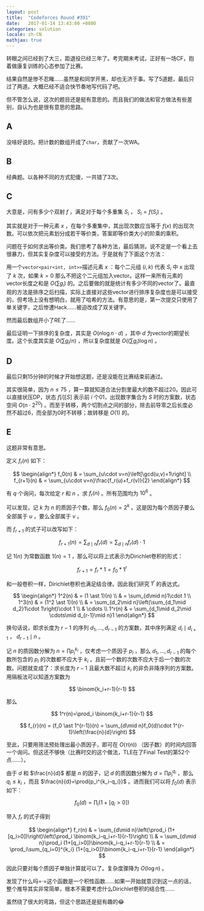 ```yaml
---
layout: post
title:  "Codeforces Round #391"
date:   2017-01-14 13:43:00 +0800
categories: solution
locale: zh-CN
mathjax: true
---
```


转眼之间已经到了大三，距退役已经三年了。考完期末考试，正好有一场CF，抱着做康复训练的心态参加了比赛。

结果自然是惨不忍睹……虽然是和同学开黑，却也无济于事。写了5道题，最后只过了两道。大概已经不适合快节奏地写代码了吧。

但不管怎么说，这次的题目还是挺有意思的。而且我们的做法和官方做法有些差别，自认为也是很有意思的思路。

<!--more-->

## A

没啥好说的。把计数的数组开成了`char`，贡献了一次WA。

## B

经典题。以各种不同的方式犯傻，一共错了3次。

## C

大意是，问有多少个双射 $f$ ，满足对于每个多重集 $S_i$ ， $S_i=f(S_i)$ 。

其实就是对于一种元素 $x$ ，在每个多重集中，其出现次数应当等于 $f(x)$ 的出现次数。可以依次把元素划分成若干等价类，答案即等价类大小的阶乘的乘积。

问题在于如何求出等价类。我们思考了各种方法，最后猜测，说不定是一个看上去很暴力，但其实复杂度可以接受的方法。于是就有了下面这个方法：

用一个`vector<pair<int, int>>`描述元素 $x$ ：每个二元组 $(i,k)$ 代表 $S_i$ 中 $x$ 出现了 $k$ 次，如果 $k=0$ 那么不把这个二元组加入vector。这样一来所有元素的vector长度之和是 $O(\sum{g_i})$ 的。之后要做的就是统计有多少不同的vector了。最直观的方法是排序之后扫描，实际上直接对这些vector进行排序复杂度也是可以接受的，但考场上没有想明白，就用了哈希的方法。有意思的是，第一次提交只使用了单关键字，之后惨遭Hack……被迫改成了双关键字。

然而最后数组开小了RE了……

最后证明一下排序的复杂度，其实是 $O(n\log n\cdot d)$ ，其中 $d$ 为vector的期望长度。这个长度其实是 $O(\sum g_i/n)$ ，所以复杂度就是 $O\left((\sum g_i)\log n\right)$ 。

## D

最后只剩15分钟的时候才开始想这题，还是没能在比赛结束前通过。

其实很简单，因为 $n\leq 75$ ，算一算就知道合法分割里最大的数不超过20。因此可以直接状压DP，状态 $f[i][S]$ 表示前 $i$ 个01，出现数字集合为 $S$ 时的方案数，状态空间 $O(n\cdot2^{20})$ 。而至于转移，两个切割点之间的部分，除去前导零之后长度必然不超过6，而全部为0时不转移；故转移是 $O(1)$ 的。

## E

这题非常有意思。

定义 $f_r(n)$ 如下：

$$
\begin{align*}
f_0(n) & = \sum_{u\cdot v=n}\left[\gcd(u,v)=1\right] \\
f_{r+1}(n) & = \sum_{u\cdot v=n}\frac{f_r(u)+f_r(v)}{2}
\end{align*}
$$

有 $q$ 个询问，每次给定 $r$ 和 $n$ ，求 $f_r(n)$ 。所有范围均为 $10^6$ 。



可以发现，记 $k$ 为 $n$ 的质因子个数，那么 $f_0(n)=2^k$ 。这是因为每个质因子要么全部属于 $u$ ，要么全部属于 $v$ 。

而 $f_{r+1}$ 的式子可以改写如下：

$$
f_{r+1}(n) = \sum_{d\mid n}f_r(d) = \sum_{d\mid n}f_r(d)\cdot 1
$$

记 $1(n)$ 为常数函数 $1(n)=1$ ，那么可以将上式表示为Dirichlet卷积的形式：

$$
f_{r+1}=f_r\ast 1=f_0*1^r
$$

和一般卷积一样，Dirichlet卷积也满足结合律。因此我们研究 $1^r$ 的表达式。

$$
\begin{align*}
1^2(n) & = (1 \ast 1)(n) \\
 & = \sum_{d\mid n}1\cdot 1 \\
1^3(n) & = (1^2 \ast 1)(n) \\
 & = \sum_{d_2\mid n}\left(\sum_{d_1\mid d_2}1\cdot 1\right)\cdot 1 \\
 & \cdots \\
1^r(n) & = \sum_{d_1\mid d_2\mid \cdots\mid d_{r-1}\mid n}1
\end{align*}
$$

换句话说，即求长度为 $r-1$ 的序列 $d_1,\ldots,d_{r-1}$ 的方案数，其中序列满足 $d_i\mid d_{i+1}$ ， $d_{r-1}\mid n$ 。

记 $n$ 的质因数分解为 $n=\prod p_i^{k_i}$ ，仅考虑一个质因子 $p_i$ ，那么 $d_1,\ldots,d_{r-1}$ 的每个数所包含的 $p_i$ 的次数都不应大于 $k_i$ ，且前一个数的次数不应大于后一个数的次数。问题就变成了：求长度为 $r-1$ 且最大数不超过 $k_i$ 的非负非降序列的方案数。用隔板法可以知道方案数为

$$
\binom{k_i+r-1}{r-1}
$$

那么

$$
1^r(n)=\prod_i \binom{k_i+r-1}{r-1}
$$



$$
f_{r}(n) = (f_0 \ast 1^{r-1})(n) = \sum_{d\mid n}f_0(d)\cdot 1^{r-1}\left(\frac{n}{d}\right)
$$


至此，只要用筛法预处理出最小质因子，即可在 $O(\tau(n))$ （因子数）的时间内回答一个询问。但这还不够快（比赛时交的这个做法，TLE在了Final Test的第52个点……）。

由于 $d$ 和 $\frac{n}{d}$ 都是 $n$ 的因子，记 $d$ 的质因数分解为 $d=\prod{p_i^{q_i}}$ ，那么 $q_i\leq k_i$ ，而且 $\frac{n}{d}=\prod{p_i^{k_i-q_i}}$ 。进而我们可以将 $f_0(d)$ 表示如下：

$$
f_0(d) = \prod_i (1+[q_i>0])
$$

带入 $f_r$ 的式子得到

$$
\begin{align*}
f_r(n) & = \sum_{d\mid n}\left(\prod_i (1+[q_i>0])\right)\left(\prod_i \binom{k_i-q_i+r-1}{r-1}\right) \\
 & = \sum_{d\mid n}\prod_i (1+[q_i>0])\binom{k_i-q_i+r-1}{r-1} \\
 & = \prod_i\sum_{q_i=0}^{k_i} (1+[q_i>0])\binom{k_i-q_i+r-1}{r-1}
\end{align*}
$$

因此只要对每个质因子单独计算就可以了。复杂度骤降为 $O(\log n)$ 。



发现了什么吗=·=这个函数是一个积性函数……如果一开始就意识到这一点的话，整个推导其实非常简单，根本不需要考虑什么Dirichlet卷积的结合性……

虽然绕了很大的弯路，但这个思路还是挺有趣的😂
